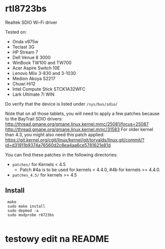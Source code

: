 # rtl8723bs
Realtek SDIO Wi-Fi driver

Tested on:
- Onda v975w
- Teclast 3G
- HP Stream 7
- Dell Venue 8 3000
- WinBook TW100 and TW700
- Acer Aspire Switch 10E
- Lenovo Miix 3-830 and 3-1030
- Medion Akoya S2217
- Chuwi Hi12
- Intel Compute Stick STCK1A32WFC
- Lark Ultimate 7i WIN

Do verify that the device is listed under ```/sys/bus/sdio/```

Note that on all those tablets, you will need to apply a few patches because
to the BayTrail SDIO drivers:
http://thread.gmane.org/gmane.linux.kernel.mmc/25081/focus=25087
http://thread.gmane.org/gmane.linux.kernel.mmc/31583
For older kernel than 4.3, you might also need this patch applied:
https://git.kernel.org/cgit/linux/kernel/git/torvalds/linux.git/commit/?id=d31911b9374a76560d2c8ea4aa6ce5781621e81d

You can find these patches in the following directories:
- `patches/` for Kernels < 4.5
  - Patch #4a is to be used for kernels < 4.4.0, #4b for kernels >= 4.4.0.
- `patches_4.5/` for kernels >= 4.5

## Install

```
 make 
 sudo make install                          
 sudo depmod -a
 sudo modprobe r8723bs
 
 ```

# testowy edit na README
